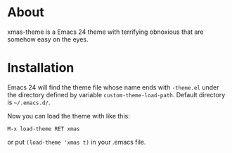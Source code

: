 # About

xmas-theme is a Emacs 24 theme with terrifying obnoxious that are somehow easy on the eyes.

# Installation

Emacs 24 will find the theme file whose name ends with `-theme.el`
under the directory defined by variable `custom-theme-load-path`.
Default directory is `~/.emacs.d/`.

Now you can load the theme with like this:

`M-x load-theme RET xmas`

or put `(load-theme 'xmas t)` in your .emacs file.
